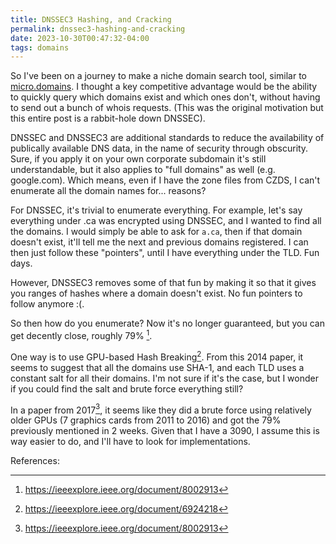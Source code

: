 ```yaml
---
title: DNSSEC3 Hashing, and Cracking
permalink: dnssec3-hashing-and-cracking
date: 2023-10-30T00:47:32-04:00
tags: domains
---
```


So I've been on a journey to make a niche domain search tool, similar to [micro.domains](http://micro.domains). I thought a key competitive advantage would be the ability to quickly query which domains exist and which ones don't, without having to send out a bunch of whois requests. (This was the original motivation but this entire post is a rabbit-hole down DNSSEC).

DNSSEC and DNSSEC3 are additional standards to reduce the availability of publically available DNS data, in the name of security through obscurity. Sure, if you apply it on your own corporate subdomain it's still understandable, but it also applies to "full domains" as well (e.g. google.com). Which means, even if I have the zone files from CZDS, I can't enumerate all the domain names for... reasons?

For DNSSEC, it's trivial to enumerate everything. For example, let's say everything under .ca was encrypted using DNSSEC, and I wanted to find all the domains. I would simply be able to ask for `a.ca`, then if that domain doesn't exist, it'll tell me the next and previous domains registered. I can then just follow these "pointers", until I have everything under the TLD. Fun days. 

However, DNSSEC3 removes some of that fun by making it so that it gives you ranges of hashes where a domain doesn't exist. No fun pointers to follow anymore :(.

So then how do you enumerate? Now it's no longer guaranteed, but you can get decently close, roughly 79% [^a].

One way is to use GPU-based Hash Breaking[^b]. From this 2014 paper, it seems to suggest that all the domains use SHA-1, and each TLD uses a constant salt for all their domains. I'm not sure if it's the case, but I wonder if you could find the salt and brute force everything still?

In a paper from 2017[^a], it seems like they did a brute force using relatively older GPUs (7 graphics cards from 2011 to 2016) and got the 79% previously mentioned in 2 weeks. Given that I have a 3090, I assume this is way easier to do, and I'll have to look for implementations.






References:

[^a]: https://ieeexplore.ieee.org/document/8002913
[^b]: https://ieeexplore.ieee.org/document/6924218

